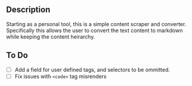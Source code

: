 ## Description
Starting as a personal tool, this is a simple content scraper and converter. Specifically this allows the user to convert the text content to markdown while keeping the content heirarchy.

## To Do
- [ ] Add a field for user defined tags, and selectors to be ommitted.
- [ ] Fix issues with `<code>` tag misrenders
